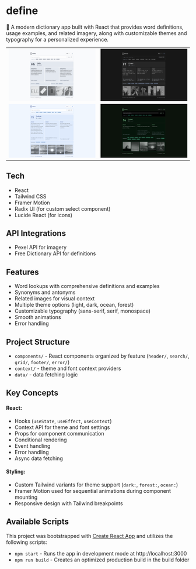 # define

📖 A modern dictionary app built with React that provides word definitions, usage examples, and related imagery, along with customizable themes and typography for a personalized experience.

<table>
  <tr>
    <td width="50%">
      <a href="https://define.aniqa.dev/">
        <img src="/public/themes/light.png" width="100%">
      </a>
    </td>
    <td width="50%">
      <a href="https://define.aniqa.dev/">
        <img src="/public/themes/dark.png" width="100%">
      </a>
    </td>
  </tr>
  <tr>
    <td width="50%">
      <a href="https://define.aniqa.dev/">
        <img src="/public/themes/ocean.png" width="100%">
      </a>
    </td>
    <td width="50%">
      <a href="https://define.aniqa.dev/">
        <img src="/public/themes/forest.png" width="100%">
      </a>
    </td>
  </tr>
</table>

## Tech
- React
- Tailwind CSS
- Framer Motion
- Radix UI (for custom select component)
- Lucide React (for icons)

## API Integrations
- Pexel API for imagery
- Free Dictionary API for definitions

## Features
- Word lookups with comprehensive definitions and examples
- Synonyms and antonyms
- Related images for visual context
- Multiple theme options (light, dark, ocean, forest)
- Customizable typography (sans-serif, serif, monospace)
- Smooth animations
- Error handling

## Project Structure
- `components/` - React components organized by feature (`header/`, `search/`, `grid/`, `footer/`, `error/`)
- `context/` - theme and font context providers
- `data/` - data fetching logic 

## Key Concepts

#### React:
- Hooks (`useState`, `useEffect`, `useContext`)
- Context API for theme and font settings
- Props for component communication
- Conditional rendering
- Event handling
- Error handling
- Async data fetching

#### Styling:
- Custom Tailwind variants for theme support (`dark:`, `forest:`, `ocean:`)
- Framer Motion used for sequential animations during component mounting
- Responsive design with Tailwind breakpoints

## Available Scripts
This project was bootstrapped with [Create React App](https://github.com/facebook/create-react-app) and utilizes the following scripts:

- `npm start` - Runs the app in development mode at http://localhost:3000
- `npm run build` - Creates an optimized production build in the build folder
